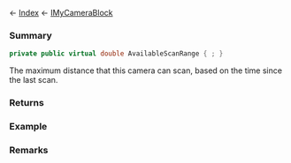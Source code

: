 ← [Index](Api-Index) ← [IMyCameraBlock](Sandbox.ModAPI.Ingame.IMyCameraBlock)

### Summary

```csharp
private public virtual double AvailableScanRange { ; }
```

The maximum distance that this camera can scan, based on the time since the last scan.

### Returns

### Example

### Remarks


